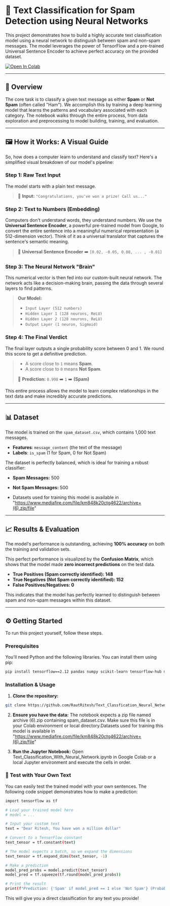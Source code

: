 # 🤖 Text Classification for Spam Detection using Neural Networks

This project demonstrates how to build a highly accurate text classification model using a neural network to distinguish between spam and non-spam messages. The model leverages the power of TensorFlow and a pre-trained Universal Sentence Encoder to achieve perfect accuracy on the provided dataset.

[![Open In Colab](https://colab.research.google.com/assets/colab-badge.svg)](https://colab.research.google.com/github/RautRitesh/Text_Classfication_Neural_Network/blob/main/Text_Classification_With_Neural_Network.ipynb)

---

## 🚀 Overview

The core task is to classify a given text message as either **Spam** or **Not Spam** (often called "Ham"). We accomplish this by training a deep learning model that learns the patterns and vocabulary associated with each category. The notebook walks through the entire process, from data exploration and preprocessing to model building, training, and evaluation.

---

## 🖼️ How it Works: A Visual Guide

So, how does a computer learn to understand and classify text? Here's a simplified visual breakdown of our model's pipeline:

### Step 1: Raw Text Input
The model starts with a plain text message.
> 💬 **Input:** `"Congratulations, you've won a prize! Call us..."`

### Step 2: Text to Numbers (Embedding)
Computers don't understand words, they understand numbers. We use the **Universal Sentence Encoder**, a powerful pre-trained model from Google, to convert the entire sentence into a meaningful numerical representation (a 512-dimension vector). Think of it as a universal translator that captures the sentence's semantic meaning.
> 🧠 **Universal Sentence Encoder** ➡️ `[0.02, -0.05, 0.08, ... , -0.01]`

### Step 3: The Neural Network "Brain"
This numerical vector is then fed into our custom-built neural network. The network acts like a decision-making brain, passing the data through several layers to find patterns.
> **Our Model:**
> * `Input Layer (512 numbers)`
> * `Hidden Layer 1 (128 neurons, ReLU)`
> * `Hidden Layer 2 (128 neurons, ReLU)`
> * `Output Layer (1 neuron, Sigmoid)`

### Step 4: The Final Verdict
The final layer outputs a single probability score between 0 and 1. We round this score to get a definitive prediction.
> * A score close to `1` means **Spam**.
> * A score close to `0` means **Not Spam**.
>
> 🔮 **Prediction:** `0.998` ➡️ `1` ➡️ **(Spam)**

This entire process allows the model to learn complex relationships in the text data and make incredibly accurate predictions.

---

## 📊 Dataset

The model is trained on the `spam_dataset.csv`, which contains 1,000 text messages.
* **Features**: `message_content` (the text of the message)
* **Labels**: `is_spam` (1 for Spam, 0 for Not Spam)

The dataset is perfectly balanced, which is ideal for training a robust classifier:
* **Spam Messages:** 500
* **Not Spam Messages:** 500

* Datasets used for training this model is available in "https://www.mediafire.com/file/km848k20ctg4622/archive+(6).zip/file"

---

## 📈 Results & Evaluation

The model's performance is outstanding, achieving **100% accuracy** on both the training and validation sets.

This perfect performance is visualized by the **Confusion Matrix**, which shows that the model made **zero incorrect predictions** on the test data.

* **True Positives (Spam correctly identified): 148**
* **True Negatives (Not Spam correctly identified): 152**
* **False Positives/Negatives: 0**


This indicates that the model has perfectly learned to distinguish between spam and non-spam messages within this dataset.

---

## ⚙️ Getting Started

To run this project yourself, follow these steps.

### Prerequisites

You'll need Python and the following libraries. You can install them using pip:

```bash
pip install tensorflow==2.12 pandas numpy scikit-learn tensorflow-hub mlxtend
```

### Installation & Usage

1. **Clone the repository:**
```bash
git clone https://github.com/RautRitesh/Text_Classfication_Neural_Network
```

2. **Ensure you have the data:**
The notebook expects a zip file named archive (6).zip containing spam_dataset.csv. Make sure this file is in your Colab environment or local directory.Datasets used for training this model is available in "https://www.mediafire.com/file/km848k20ctg4622/archive+(6).zip/file"

3. **Run the Jupyter Notebook:**
Open Text_Classification_With_Neural_Network.ipynb in Google Colab or a local Jupyter environment and execute the cells in order.


### 🧪 Test with Your Own Text
You can easily test the trained model with your own sentences. The following code snippet demonstrates how to make a prediction:
```bash
import tensorflow as tf

# Load your trained model here
# model = ...

# Input your custom text
text = "Dear Ritesh, You have won a million dollar"

# Convert to a TensorFlow constant
text_tensor = tf.constant(text)

# The model expects a batch, so we expand the dimensions
text_tensor = tf.expand_dims(text_tensor, -1)

# Make a prediction
model_pred_probs = model.predict(text_tensor)
model_pred = tf.squeeze(tf.round(model_pred_probs))

# Print the result
print(f"Prediction: {'Spam' if model_pred == 1 else 'Not Spam'} (Probability: {model_pred_probs[0][0]:.4f})")
```

This will give you a direct classification for any text you provide!
